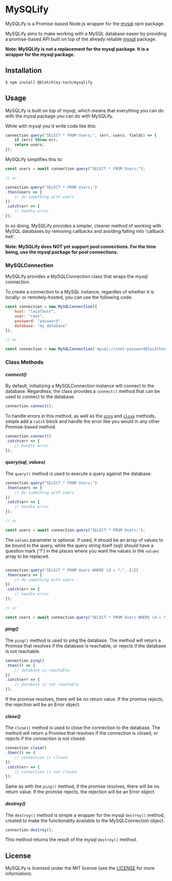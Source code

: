 # **MySQLify**

MySQLify is a Promise-based Node.js wrapper for the [mysql](https://www.npmjs.com/package/mysql) npm package.

MySQLify aims to make working with a MySQL database easier by providing a promise-based API built on top of the already reliable [mysql](https://www.npmjs.com/package/mysql) package.

**Note: MySQLify is not a replacement for the mysql package. It is a wrapper for the mysql package.**

## **Installation**

```shell
$ npm install @bletchley-tech/mysqlify
```

## **Usage**

MySQLify is built *on top* of mysql, which means that everything you can do with the mysql package you can do with MySQLify.

While with mysql you'd write code like this:

```javascript
connection.query("SELECT * FROM Users;", (err, users, fields) => {
    if (err) throw err;
    return users;
});
```

MySQLify simplifies this to:

```javascript
const users = await connection.query("SELECT * FROM Users;");

// or

connection.query("SELECT * FROM Users;")
.then(users => {
    // do something with users
})
.catch(err => {
    // handle error
});
```

In so doing, MySQLify provides a simpler, cleaner method of working with MySQL databases by removing callbacks and avoiding falling into 'callback hell'.

**Note: MySQLify does NOT yet support pool connections. For the time being, use the mysql package for pool connections.**

### **MySQLConnection**

MySQLify provides a MySQLConnection class that wraps the mysql connection.

To create a connection to a MySQL instance, regardles of whether it is locally- or remotely-hosted, you can use the following code:

```javascript
const connection = new MySQLConnection({
    host: "localhost",
    user: "root",
    password: "password",
    database: "my_database"
});

// or

const connection = new MySQLConnection('mysql://root:password@localhost/my_database');
```

### **Class Methods**

#### *connect()*

By default, initializing a MySQLConnection instance will connect to the database. Regardless, the class provides a `connect()` method that can be used to connect to the database.

```javascript
connection.connect();
```

To handle errors in this method, as well as the [`ping`](#ping) and [`close`](#close) methods, simple add a `catch` block and handle the error like you would in any other Promise-based method.

```javascript
connection.connect()
.catch(err => {
    // handle error
});
```

#### *query(sql, values)*

The `query()` method is used to execute a query against the database.

```javascript
connection.query("SELECT * FROM Users;")
.then(users => {
    // do something with users
})
.catch(err => {
    // handle error
});

// or

const users = await connection.query("SELECT * FROM Users;");
```

The `values` parameter is optional. If used, it should be an array of values to be bound to the query, while the query string itself (sql) should have a question mark ('?') in the places where you want the values in the `values` array to be replaced.

```javascript

connection.query("SELECT * FROM Users WHERE id = ?;", [1])
.then(users => {
    // do something with users
})
.catch(err => {
    // handle error
});

// or

const users = await connection.query("SELECT * FROM Users WHERE id = ?;", [1]);
```

#### *ping()*

The `ping()` method is used to ping the database. The method will return a Promise that resolves if the database is reachable, or rejects if the database is not reachable.

```javascript
connection.ping()
.then(() => {
    // database is reachable
})
.catch(err => {
    // database is not reachable
});
```

If the promise resolves, there will be no return value. If the promise rejects, the rejection will be an Error object.

#### *close()*

The `close()` method is used to close the connection to the database. The method will return a Promise that resolves if the connection is closed, or rejects if the connection is not closed.

```javascript
connection.close()
.then(() => {
    // connection is closed
})
.catch(err => {
    // connection is not closed
});
```

Same as with the `ping()` method, if the promise resolves, there will be no return value. If the promise rejects, the rejection will be an Error object.

#### *destroy()*

The `destroy()` method is simple a wrapper for the mysql `destroy()` method, created to make the functionality available to the MySQLConnection object.

```javascript
connection.destroy();
```

This method returns the result of the mysql `destroy()` method.

## **License**

MySQLify is licensed under the MIT license (see the [LICENSE](LICENSE) for more information).